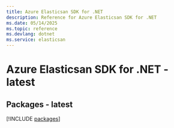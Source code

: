```yaml
---
title: Azure Elasticsan SDK for .NET
description: Reference for Azure Elasticsan SDK for .NET
ms.date: 05/14/2025
ms.topic: reference
ms.devlang: dotnet
ms.service: elasticsan
---
```

# Azure Elasticsan SDK for .NET - latest
## Packages - latest
[!INCLUDE [packages](elasticsan-index.md)]